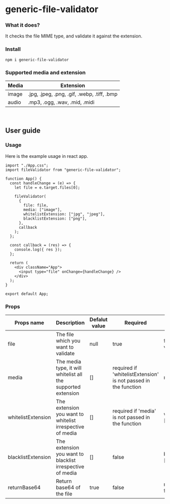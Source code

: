 # generic-file-validator

### What it does?
It checks the file MIME type, and validate it against the extension.

### Install
```
npm i generic-file-validator
```

### Supported media and extension
| Media  | Extension |
| ------------- | ------------- |
| image  | .jpg, .jpeg, .png, .gif, .webp, .tiff, .bmp  |
| audio  | .mp3, .ogg, .wav, .mid, .midi  |

<br>

## User guide

### Usage
Here is the example usage in react app.
```
import "./App.css";
import fileValidator from "generic-file-validator";

function App() {
  const handleChange = (e) => {
    let file = e.target.files[0];

    fileValidator(
      {
        file: file,
        media: ["image"],
        whitelistExtension: ["jpg", "jpeg"],
        blacklistExtension: ["png"],
      },
      callback
    );
  };

  const callback = (res) => {
    console.log({ res });
  };

  return (
    <div className="App">
      <input type="file" onChange={handleChange} />
    </div>
  );
}

export default App;
```

### Props
| Props name | Description | Defalut value | Required | Example |
| ------------- | ------------- | ------------- | ------------- | ------------- |
| file   | The file which you want to validate     | null    | true | file: file to be validated |
| media     |  The media type, it will whitelist all the supported extension       | []      | required if 'whitelistExtension' is not passed in the function | media: ['image']
| whitelistExtension   | The extension you want to whitelist irrespective of media     | []    | required if 'media' is not passed in the function | whitelistExtension: ['png', 'gif'] |
| blacklistExtension   | The extension you want to blacklist irrespective of media     | []    | false | blacklistExtension: ['tiff', 'pdf'] |
| returnBase64   | Return base64 of the file     | true    | false | returnBase64: false |
